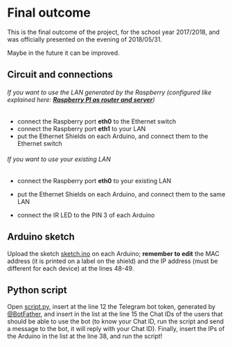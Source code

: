 # Final outcome
This is the final outcome of the project, for the school year 2017/2018, and was officially presented on the evening of 2018/05/31.

Maybe in the future it can be improved.

## Circuit and connections
###### If you want to use the LAN generated by the Raspberry (configured like explained here: [***Raspberry PI as router and server***](../001_Raspberry_PI_as_router_and_server/README.md))
* connect the Raspberry port **eth0** to the Ethernet switch
* connect the Raspberry port **eth1** to your LAN
* put the Ethernet Shields on each Arduino, and connect them to the Ethernet switch

###### If you want to use your existing LAN
* connect the Raspberry port **eth0** to your existing LAN
* put the Ethernet Shields on each Arduino, and connect them to the same LAN


* connect the IR LED to the PIN 3 of each Arduino

## Arduino sketch
Upload the sketch [sketch.ino](sketch.ino) on each Arduino; **remember to edit** the MAC address (it is printed on a label on the shield) and the IP address (must be different for each device) at the lines 48-49.

## Python script
Open [script.py](script.py), insert at the line 12 the Telegram bot token, generated by [@BotFather](http://t.me/botfather), and insert in the list at the line 15 the Chat IDs of the users that should be able to use the bot (to know your Chat ID, run the script and send a message to the bot, it will reply with your Chat ID).
Finally, insert the IPs of the Arduino in the list at the line 38, and run the script!
